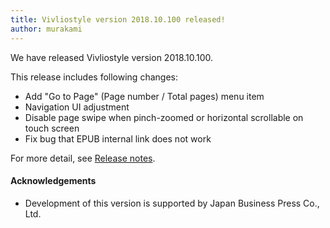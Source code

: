 ```yaml
---
title: Vivliostyle version 2018.10.100 released!
author: murakami
---
```


We have released Vivliostyle version 2018.10.100.

This release includes following changes:

- Add "Go to Page" (Page number / Total pages) menu item
- Navigation UI adjustment
- Disable page swipe when pinch-zoomed or horizontal scrollable on touch screen
- Fix bug that EPUB internal link does not work

For more detail, see [Release notes](https://github.com/vivliostyle/vivliostyle.js/releases).

#### Acknowledgements

- Development of this version is supported by Japan Business Press Co., Ltd.